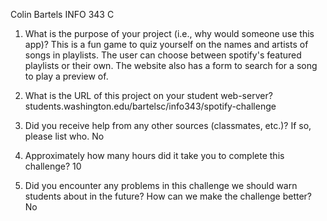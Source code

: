 Colin Bartels
INFO 343 C

1. What is the purpose of your project (i.e., why would someone use this app)?
	This is a fun game to quiz yourself on the names and artists of songs in playlists.
	The user can choose between spotify's featured playlists or their own.
	The website also has a form to search for a song to play a preview of.

2. What is the URL of this project on your student web-server?
	students.washington.edu/bartelsc/info343/spotify-challenge

3. Did you receive help from any other sources (classmates, etc.)? If so, please list who.
	No
4. Approximately how many hours did it take you to complete this challenge?
	10
5. Did you encounter any problems in this challenge we should warn students about in the future? How can we make the challenge better?
	No